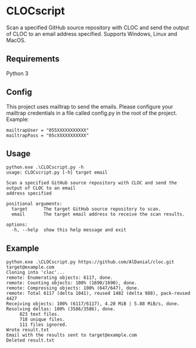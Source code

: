 # CLOCscript
Scan a specified GitHub source repository with CLOC and send the output of CLOC to an email address specified. Supports Windows, Linux and MacOS.

## Requirements

Python 3

## Config

This project uses mailtrap to send the emails. Please configure your mailtrap credentials in a file called config.py in the root of the project. Example:
```
mailtrapUser = "055XXXXXXXXXXX"
mailtrapPass = "05cXXXXXXXXXXX"
```

## Usage 

```
python.exe .\CLOCscript.py -h
usage: CLOCscript.py [-h] target email

Scan a specified GitHub source repository with CLOC and send the output of CLOC to an email
address specified

positional arguments:
  target      The target GitHub source repository to scan.
  email       The target email address to receive the scan results.

options:
  -h, --help  show this help message and exit
```

## Example

```
python.exe .\CLOCscript.py https://github.com/AlDanial/cloc.git target@example.com
Cloning into 'cloc'...
remote: Enumerating objects: 6117, done.
remote: Counting objects: 100% (1690/1690), done.
remote: Compressing objects: 100% (647/647), done.
remote: Total 6117 (delta 1041), reused 1482 (delta 988), pack-reused 4427
Receiving objects: 100% (6117/6117), 4.20 MiB | 5.88 MiB/s, done.
Resolving deltas: 100% (3586/3586), done.
     823 text files.
     718 unique files.
     111 files ignored.
Wrote result.txt
Email with the results sent to target@example.com
Deleted result.txt
```
